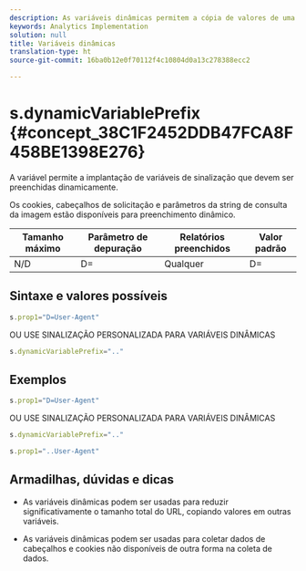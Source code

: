```yaml
---
description: As variáveis dinâmicas permitem a cópia de valores de uma variável para outra sem precisar digitar os valores completos várias vezes nas solicitações de imagem do site.
keywords: Analytics Implementation
solution: null
title: Variáveis dinâmicas
translation-type: ht
source-git-commit: 16ba0b12e0f70112f4c10804d0a13c278388ecc2

---
```



# s.dynamicVariablePrefix {#concept_38C1F2452DDB47FCA8F458BE1398E276}

A variável permite a implantação de variáveis de sinalização que devem ser preenchidas dinamicamente.

Os cookies, cabeçalhos de solicitação e parâmetros da string de consulta da imagem estão disponíveis para preenchimento dinâmico.

| Tamanho máximo | Parâmetro de depuração | Relatórios preenchidos | Valor padrão |
|---|---|---|---|
| N/D | D= | Qualquer | D= |

## Sintaxe e valores possíveis

```js
s.prop1="D=User-Agent"
```

OU USE SINALIZAÇÃO PERSONALIZADA PARA VARIÁVEIS DINÂMICAS

```js
s.dynamicVariablePrefix=".."
```

## Exemplos

```js
s.prop1="D=User-Agent"
```

OU USE SINALIZAÇÃO PERSONALIZADA PARA VARIÁVEIS DINÂMICAS

```js
s.dynamicVariablePrefix=".."
```

```js
s.prop1="..User-Agent"
```

## Armadilhas, dúvidas e dicas

* As variáveis dinâmicas podem ser usadas para reduzir significativamente o tamanho total do URL, copiando valores em outras variáveis.

* As variáveis dinâmicas podem ser usadas para coletar dados de cabeçalhos e cookies não disponíveis de outra forma na coleta de dados.
